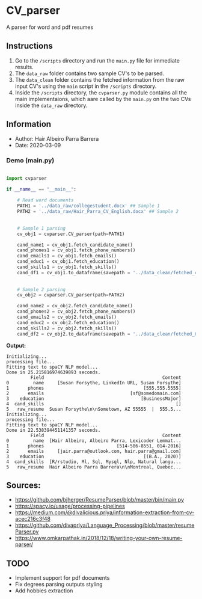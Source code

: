 # CV_parser
A parser for word and pdf resumes

## Instructions 
1) Go to the `/scripts` directory and run the  `main.py` file for immediate results. 
2) The `data_raw` folder contains two sample CV's to be parsed. 
3) The `data_clean` folder contains the fetched information from the raw input CV's using the `main` script in the `/scripts` directory.
4) Inside the `/scripts` directory, the `cvparser.py` module contains all the main implementaions, which aare called by the `main.py` on the two CVs inside the `data_raw` directory. 

## Information 
- Author: Hair Albeiro Parra Barrera 
- Date: 2020-03-09


### Demo (main.py) 

```python

import cvparser

if __name__ == "__main__": 
    
    # Read word documents
    PATH1 = '../data_raw/collegestudent.docx' ## Sample 1
    PATH2 = '../data_raw/Hair_Parra_CV_English.docx' ## Sample 2
    
    
    # Sample 1 parsing
    cv_obj1 = cvparser.CV_parser(path=PATH1)

    cand_name1 = cv_obj1.fetch_candidate_name() 
    cand_phones1 = cv_obj1.fetch_phone_numbers() 
    cand_emails1 = cv_obj1.fetch_emails()
    cand_educ1 = cv_obj1.fetch_education() 
    cand_skills1 = cv_obj1.fetch_skills()
    cand_df1 = cv_obj1.to_dataframe(savepath = '../data_clean/fetched_collegestudent.csv')
        
    
    # Sample 2 parsing
    cv_obj2 = cvparser.CV_parser(path=PATH2)

    cand_name2 = cv_obj2.fetch_candidate_name() 
    cand_phones2 = cv_obj2.fetch_phone_numbers() 
    cand_emails2 = cv_obj2.fetch_emails()
    cand_educ2 = cv_obj2.fetch_education() 
    cand_skills2 = cv_obj2.fetch_skills()
    cand_df2 = cv_obj2.to_dataframe(savepath = '../data_clean/fetched_Hair_Parra_CV_English.csv')


```
**Output:** 

```
Initializing...
processing file...
Fitting text to spaCY NLP model...
Done in 25.215816974639893 seconds.
         Field                                            Content
0         name     [Susan Forsythe, LinkedIn URL, Susan Forsythe]
1       phones                                     [555.555.5555]
2       emails                                [sf@somedomain.com]
3    education                                    [BusinessMajor]
4  cand_skills                                                 []
5   raw_resume  Susan Forsythe\n\nSometown, AZ 55555  |  555.5...
Initializing...
processing file...
Fitting text to spaCY NLP model...
Done in 22.538394451141357 seconds.
         Field                                            Content
0         name  [Hair Albeiro, Albeiro Parra, Lexicoder Lemmat...
1       phones                           [514-586-8551, 014-2016]
2       emails     [jair.parra@outlook.com, hair.parra@gmail.com]
3    education                                     [(B.A., 2020)]
4  cand_skills  [R/rstudio, Ml, Sql, Mysql, Nlp, Natural langu...
5   raw_resume  Hair Albeiro Parra Barrera\n\nMontreal, Quebec...
```

## Sources: 
- https://github.com/bjherger/ResumeParser/blob/master/bin/main.py 
- https://spacy.io/usage/processing-pipelines 
- https://medium.com/@divalicious.priya/information-extraction-from-cv-acec216c3f48 
- https://github.com/divapriya/Language_Processing/blob/master/resumeParser.py
- https://www.omkarpathak.in/2018/12/18/writing-your-own-resume-parser/ 

## TODO 
- Implement support for pdf documents
- Fix degrees parsing outputs styling
- Add hobbies extraction 
